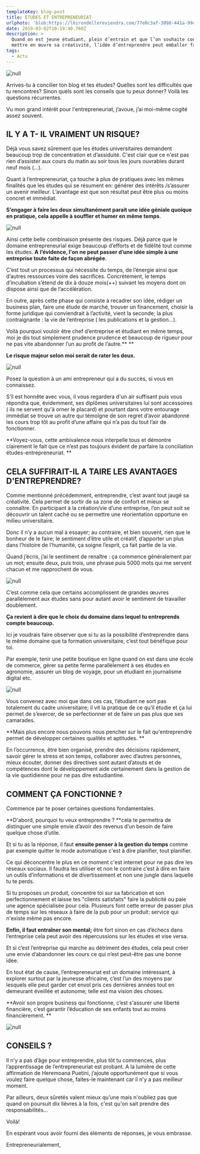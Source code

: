 ```yaml
---
templateKey: blog-post
title: ETUDES ET ENTREPRENEURIAT
urlphoto: 'blob:https://lhirondellereviendra.com/77e0c3af-3098-441a-99c2-4f6e0563e717'
date: 2019-03-02T10:19:40.760Z
description: >
  Quand on est jeune étudiant, plein d’entrain et que l’on souhaite constamment
  mettre en œuvre sa créativité, l’idée d’entreprendre peut emballer facilement.
tags:
  - Actu
---
```

![null](/img/faf07a81-998c-4303-a0f1-2a6ef245b7c8.jpeg)

Arrives-tu à concilier ton blog et tes études? Quelles sont les difficultés que tu rencontres? Sinon quels sont les conseils que tu peux donner? Voilà les questions récurrentes.

Vu mon grand intérêt pour l'entrepreneuriat,  j’avoue,  j’ai moi-même cogité assez souvent.

## IL Y A T- IL VRAIMENT UN RISQUE?

Déjà vous savez sûrement que les études universitaires demandent beaucoup trop de concentration et d’assiduité. C'est clair que ce n'est pas rien d’assister aux cours du matin au soir tous les jours ouvrables durant neuf mois (...).

Quant à l’entrepreneuriat, ça touche à plus de pratiques avec les mêmes finalités que les études qui se résument en: générer des intérêts /s’assurer un avenir meilleur. L’avantage est que son résultat peut être plus ou moins concret et immédiat.

**S’engager à faire les deux simultanément parait une idée géniale quoique en pratique, cela appelle à souffler et humer en même temps**.

![null](/img/bcdb1a1e-a9ac-49d8-9b7a-11f4acdc035a.png)

Ainsi cette belle combinaison présente des risques. Déjà parce que le domaine entrepreneurial exige beaucoup d’efforts et de fidélité tout comme les études. **A** **l’évidence, l'on ne peut passer d’une idée simple à une entreprise toute faite de façon abrégée**. 

C’est tout un processus qui nécessite du temps, de l’énergie ainsi que d’autres ressources voire des sacrifices. Concrètement, le temps d’incubation s’étend de dix à douze mois(++) suivant les moyens dont on dispose ainsi que de l’accélération.

En outre, après cette phase qui consiste à recadrer son idée, rédiger un business plan, faire une étude de marché, trouver un financement, choisir la forme juridique qui conviendrait à l’activité, vient la seconde; la plus contraignante : la vie de l’entreprise ( les publications et la gestion...).

Voilà pourquoi vouloir être chef d’entreprise et étudiant en même temps, moi je dis tout simplement prudence prudence et beaucoup de rigueur pour ne pas vite abandonner l’un au profit de l’autre.\*\* \*\*

**Le risque majeur selon moi serait de rater les deux.**

![null](/img/eb47b10b-8080-4db7-98a6-b3c8ede67a6d.png)

Posez la question à un ami entrepreneur qui a du succès, si vous en connaissez.

S’il est honnête avec vous, il vous regardera d'un air suffisant puis vous répondra que, évidemment, ses diplômes universitaires lui sont accessoires ( ils ne servent qu'à orner le placard) et pourtant dans votre entourage immédiat se trouve un autre qui témoigne de son regret d’avoir abandonné les cours trop tôt au profit d’une affaire qui n’a pas du tout l’air de fonctionner.

**Voyez-vous, cette ambivalence nous interpelle tous et démontre clairement le fait que ce n’est pas toujours évident de parfaire la conciliation études-entrepreneuriat. **

## CELA SUFFIRAIT-IL A TAIRE LES AVANTAGES D'ENTREPRENDRE?

Comme mentionné précédemment, entreprendre, c’est avant tout jaugé sa créativité. Cela  permet de sortir de sa zone de confort et mieux se connaître. En participant à la création/vie d’une entreprise, l’on peut soit se découvrir un talent caché ou se permettre une réorientation opportune en milieu universitaire.

Donc il n’y a aucun mal à essayer; au contraire, et bien souvent, rien que le bonheur de le faire; le sentiment d’être utile et créatif, d’apporter un plus dans l’histoire de l’humanité, ça soigne l’esprit, ça fait partie de la vie. 

Quand j’écris, j’ai le sentiment de renaître : ça commence généralement par un mot; ensuite deux, puis trois, une phrase puis 5000 mots qui me servent chacun et me rapprochent de vous.

![null](/img/e9902e3d-ecf8-4f46-8264-e6d77e29d2a6.png)

C’est comme cela que certains accomplissent de grandes œuvres parallèlement aux études sans pour autant avoir le sentiment de travailler doublement. 

**Ça revient à dire que le choix du domaine dans lequel tu entreprends compte beaucoup.**

Ici  je voudrais faire observer que si tu as la possibilité d’entreprendre dans le même domaine que ta formation universitaire, c’est tout bénéfique pour toi.

Par exemple, tenir une petite boutique en ligne quand on est dans une école de commerce, gérer sa petite ferme parallèlement à ses études en agronomie, assurer un blog de voyage, pour un étudiant en journalisme digital etc.

![null](/img/50063329_224832085071820_1200079369343598592_n.jpg)

Vous convenez avec moi que dans ces cas, l’étudiant ne sort pas totalement du cadre universitaire; il vit la pratique de ce qu’il étudie et ça lui permet de s’exercer, de se perfectionner et de faire un pas plus que ses camarades. 

**Mais plus encore nous pouvons nous pencher sur le fait qu'entreprendre permet de développer certaines qualités et aptitudes.
**

En l’occurrence, être bien organisé, prendre des décisions rapidement, savoir gérer le stress et son temps, collaborer avec d’autres personnes, mieux écouter, donner des directives sont autant d’atouts et de compétences dont le développement aide certainement dans la gestion de la vie quotidienne pour ne pas dire estudiantine. 

## COMMENT ÇA FONCTIONNE ?

Commence par te poser certaines questions fondamentales.

**D'abord, pourquoi tu veux entreprendre ? **cela te permettra de distinguer une simple envie d’avoir des revenus d’un besoin de faire quelque chose d’utile.

Et si tu as la réponse, il faut **ensuite penser à la gestion du temps** comme par exemple quitter le mode automatique c'est à dire planifier, tout planifier.

Ce qui déconcentre le plus en ce moment c'est internet pour ne pas dire les réseaux sociaux. Il faudra les utiliser et non le contraire c’est à dire en faire un outils d’informations et de divertissement et non une jungle dans laquelle tu te perds.

Si tu proposes un produit, concentre toi sur sa fabrication et son perfectionnement et laisse tes "clients satisfaits" faire la publicité ou paie une agence spécialisée pour cela. Plusieurs font cette erreur de passer plus de temps sur les réseaux à faire de la pub pour un produit: service qui n'existe même pas encore.  

**Enfin, il faut entraîner son mental;** être fort sinon en cas d’échecs dans l’entreprise cela peut avoir des répercussions sur les études et vise versa.

Et si c’est l’entreprise qui marche au détriment des études, cela peut créer une envie d’abandonner les cours ce qui n’est peut-être pas une bonne idée. 

En tout état de cause, l’entrepreneuriat est un domaine intéressant, à explorer surtout par la jeunesse africaine, c’est l’un des moyens par lesquels elle peut garder cet envol pris ces dernières années tout en demeurant éveillée et autonome; telle est ma vision des choses.

**Avoir son propre business qui fonctionne, c’est s'assurer une liberté financière, c’est  garantir l’éducation de ses enfants tout au moins financièrement.
**

![null](/img/50721801_2268297113182638_4123909816731041792_n.png)

## CONSEILS ?

Il n’y a pas d’âge pour entreprendre, plus tôt tu commences, plus l’apprentissage de l’entrepreneuriat est probant. A la lumière de cette affirmation de Heremoana Puetini, j’ajoute opportunément que si vous voulez faire quelque chose, faites-le maintenant car il n'y a pas meilleur moment.

Par ailleurs, deux sûretés valent mieux qu’une mais n'oubliez pas que quand on poursuit dix lièvres à la fois, c'est qu'on sait  prendre des responsabilités...

Voilà!

En espérant vous avoir fourni des éléments de réponses, je vous embrasse.

Entrepreneurialement,
